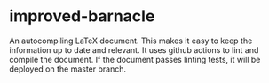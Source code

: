# improved-barnacle
An autocompiling LaTeX document. This makes it easy to keep the information up to date and relevant. It uses github actions to lint and compile the document. If the document passes linting tests, it will be deployed on the master branch. 
